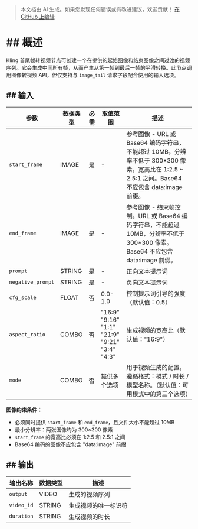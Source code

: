 > 本文档由 AI 生成。如果您发现任何错误或有改进建议，欢迎贡献！ [在 GitHub 上编辑](https://github.com/Comfy-Org/embedded-docs/blob/main/comfyui_embedded_docs/docs/KlingStartEndFrameNode/zh.md)

# ## 概述

Kling 首尾帧转视频节点可创建一个在提供的起始图像和结束图像之间过渡的视频序列。它会生成中间所有帧，从而产生从第一帧到最后一帧的平滑转换。此节点调用图像转视频 API，但仅支持与 `image_tail` 请求字段配合使用的输入选项。

## ## 输入

| 参数 | 数据类型 | 必需 | 取值范围 | 描述 |
|------|-----------|------|----------|-------------|
| `start_frame` | IMAGE | 是 | - | 参考图像 - URL 或 Base64 编码字符串，不能超过 10MB，分辨率不低于 300*300 像素，宽高比在 1:2.5 ~ 2.5:1 之间。Base64 不应包含 data:image 前缀。 |
| `end_frame` | IMAGE | 是 | - | 参考图像 - 结束帧控制。URL 或 Base64 编码字符串，不能超过 10MB，分辨率不低于 300*300 像素。Base64 不应包含 data:image 前缀。 |
| `prompt` | STRING | 是 | - | 正向文本提示词 |
| `negative_prompt` | STRING | 是 | - | 负向文本提示词 |
| `cfg_scale` | FLOAT | 否 | 0.0-1.0 | 控制提示词引导的强度（默认值：0.5） |
| `aspect_ratio` | COMBO | 否 | "16:9"<br>"9:16"<br>"1:1"<br>"21:9"<br>"9:21"<br>"3:4"<br>"4:3" | 生成视频的宽高比（默认值："16:9"） |
| `mode` | COMBO | 否 | 提供多个选项 | 用于视频生成的配置，遵循格式：模式 / 时长 / 模型名称。（默认值：可用模式中的第三个选项） |

**图像约束条件：**

- 必须同时提供 `start_frame` 和 `end_frame`，且文件大小不能超过 10MB
- 最小分辨率：两张图像均为 300×300 像素
- `start_frame` 的宽高比必须在 1:2.5 和 2.5:1 之间
- Base64 编码的图像不应包含 "data:image" 前缀

## ## 输出

| 输出名称 | 数据类型 | 描述 |
|----------|-----------|-------------|
| `output` | VIDEO | 生成的视频序列 |
| `video_id` | STRING | 生成视频的唯一标识符 |
| `duration` | STRING | 生成视频的时长 |
